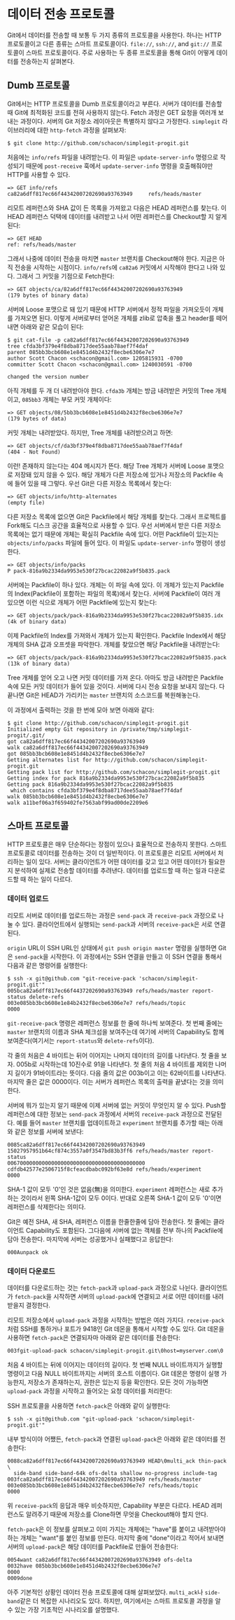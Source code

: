 # 데이터 전송 프로토콜

Git에서 데이터를 전송할 때 보통 두 가지 종류의 프로토콜을 사용한다. 하나는 HTTP 프로토콜이고 다른 종류는 스마트 프로토콜이다. `file://`, `ssh://`, and `git://` 프로토콜이 스마트 프로토콜이다. 주로 사용하는 두 종류 프로토콜을 통해 Git이 어떻게 데이터를 전송하는지 살펴본다.

## Dumb 프로토콜

Git에서는 HTTP 프로토콜을 Dumb 프로토콜이라고 부른다. 서버가 데이터를 전송할 때 Git에 최적화된 코드를 전혀 사용하지 않는다. Fetch 과정은 GET 요청을 여러개 보내는 과정이다. 서버의 Git 저장소 레이아웃은 특별하지 않다고 가정한다. `simplegit` 라이브러리에 대한 `http-fetch` 과정을 살펴보자:

	$ git clone http://github.com/schacon/simplegit-progit.git

처음에는 `info/refs` 파일을 내려받는다. 이 파일은 `update-server-info` 명령으로 작성되기 때문에 `post-receive` 훅에서 `update-server-info` 명령을 호출해줘야만 HTTP를 사용할 수 있다.

	=> GET info/refs
	ca82a6dff817ec66f44342007202690a93763949     refs/heads/master

리모트 레퍼런스와 SHA 값이 든 목록을 가져왔고 다음은 HEAD 레퍼런스를 찾는다. 이 HEAD 레퍼런스 덕택에 데이터를 내려받고 나서 어떤 레퍼런스를 Checkout할 지 알게 된다:

	=> GET HEAD
	ref: refs/heads/master

그래서 나중에 데이터 전송을 마치면 `master` 브랜치를 Checkout해야 한다. 지금은 아직 전송을 시작하는 시점이다. `info/refs`에 `ca82a6` 커밋에서 시작해야 한다고 나와 있다. 그래서 그 커밋을 기점으로 Fetch한다:

	=> GET objects/ca/82a6dff817ec66f44342007202690a93763949
	(179 bytes of binary data)

서버에 Loose 포맷으로 돼 있기 때문에 HTTP 서버에서 정적 파일을 가져오듯이 개체를 가져오면 된다. 이렇게 서버로부터 얻어온 개체를 zlib로 압축을 풀고 header를 떼어 내면 아래와 같은 모습이 된다:

	$ git cat-file -p ca82a6dff817ec66f44342007202690a93763949
	tree cfda3bf379e4f8dba8717dee55aab78aef7f4daf
	parent 085bb3bcb608e1e8451d4b2432f8ecbe6306e7e7
	author Scott Chacon <schacon@gmail.com> 1205815931 -0700
	committer Scott Chacon <schacon@gmail.com> 1240030591 -0700

	changed the version number

아직 개체를 두 개 더 내려받아야 한다. `cfda3b` 개체는 방금 내려받은 커밋의 Tree 개체이고, `085bb3` 개체는 부모 커밋 개체이다:

	=> GET objects/08/5bb3bcb608e1e8451d4b2432f8ecbe6306e7e7
	(179 bytes of data)

커밋 개체는 내려받았다. 하지만, Tree 개체를 내려받으려고 하면:

	=> GET objects/cf/da3bf379e4f8dba8717dee55aab78aef7f4daf
	(404 - Not Found)

이런! 존재하지 않는다는 404 메시지가 뜬다. 해당 Tree 개체가 서버에 Loose 포맷으로 저장돼 있지 않을 수 있다. 해당 개체가 다른 저장소에 있거나 저장소의 Packfile 속에 들어 있을 때 그렇다. 우선 Git은 다른 저장소 목록에서 찾는다:

	=> GET objects/info/http-alternates
	(empty file)

다른 저장소 목록에 없으면 Git은 Packfile에서 해당 개체를 찾는다. 그래서 프로젝트를 Fork해도 디스크 공간을 효율적으로 사용할 수 있다. 우선 서버에서 받은 다른 저장소 목록에는 없기 때문에 개체는 확실히 Packfile 속에 있다. 어떤 Packfile이 있는지는 `objects/info/packs` 파일에 들어 있다. 이 파일도 `update-server-info` 명령이 생성한다.

	=> GET objects/info/packs
	P pack-816a9b2334da9953e530f27bcac22082a9f5b835.pack

서버에는 Packfile이 하나 있다. 개체는 이 파일 속에 있다. 이 개체가 있는지 Packfile의 Index(Packfile이 포함하는 파일의 목록)에서 찾는다. 서버에 Packfile이 여러 개 있으면 이런 식으로 개체가 어떤 Packfile에 있는지 찾는다:

	=> GET objects/pack/pack-816a9b2334da9953e530f27bcac22082a9f5b835.idx
	(4k of binary data)

이제 Packfile의 Index를 가져와서 개체가 있는지 확인한다. Packfile Index에서 해당 개체의 SHA 값과 오프셋을 파악한다. 개체를 찾았으면 해당 Packfile을 내려받는다:

	=> GET objects/pack/pack-816a9b2334da9953e530f27bcac22082a9f5b835.pack
	(13k of binary data)

Tree 개체를 얻어 오고 나면 커밋 데이터를 가져 온다. 아마도 방금 내려받은 Packfile 속에 모든 커밋 데이터가 들어 있을 것이다. 서버에 다시 전송 요청을 보내지 않는다. 다 끝나면 Git은 HEAD가 가리키는 `master` 브랜치의 소스코드를 복원해놓는다.

이 과정에서 출력하는 것을 한 번에 모아 보면 아래와 같다:

	$ git clone http://github.com/schacon/simplegit-progit.git
	Initialized empty Git repository in /private/tmp/simplegit-progit/.git/
	got ca82a6dff817ec66f44342007202690a93763949
	walk ca82a6dff817ec66f44342007202690a93763949
	got 085bb3bcb608e1e8451d4b2432f8ecbe6306e7e7
	Getting alternates list for http://github.com/schacon/simplegit-progit.git
	Getting pack list for http://github.com/schacon/simplegit-progit.git
	Getting index for pack 816a9b2334da9953e530f27bcac22082a9f5b835
	Getting pack 816a9b2334da9953e530f27bcac22082a9f5b835
	 which contains cfda3bf379e4f8dba8717dee55aab78aef7f4daf
	walk 085bb3bcb608e1e8451d4b2432f8ecbe6306e7e7
	walk a11bef06a3f659402fe7563abf99ad00de2209e6

## 스마트 프로토콜

HTTP 프로토콜은 매우 단순하다는 장점이 있으나 효율적으로 전송하지 못한다. 스마트 프로토콜로 데이터를 전송하는 것이 더 일반적이다. 이 프로토콜은 리모트 서버에서 처리하는 일이 있다. 서버는 클라이언트가 어떤 데이터를 갖고 있고 어떤 데이터가 필요한지 분석하여 실제로 전송할 데이터를 추려낸다. 데이터를 업로드할 때 하는 일과 다운로드할 때 하는 일이 다르다.

### 데이터 업로드

리모트 서버로 데이터를 업로드하는 과정은 `send-pack` 과 `receive-pack` 과정으로 나눌 수 있다. 클라이언트에서 실행되는 `send-pack`과 서버의 `receive-pack`은 서로 연결된다.

`origin` URL이 SSH URL인 상태에서 `git push origin master` 명령을 실행하면 Git은 `send-pack`을 시작한다. 이 과정에서는 SSH 연결을 만들고 이 SSH 연결을 통해서 다음과 같은 명령어를 실행한다:

	$ ssh -x git@github.com "git-receive-pack 'schacon/simplegit-progit.git'"
	005bca82a6dff817ec66f4437202690a93763949 refs/heads/master report-status delete-refs
	003e085bb3bcb608e1e84b2432f8ecbe6306e7e7 refs/heads/topic
	0000

`git-receive-pack` 명령은 레퍼런스 정보를 한 줄에 하나씩 보여준다. 첫 번째 줄에는 `master` 브랜치의 이름과 SHA 체크섬을 보여주는데 여기에 서버의 Capability도 함께 보여준다(여기서는 `report-status`와 `delete-refs`이다).

각 줄의 처음은 4 바이트는 뒤어 이어지는 나머지 데이터의 길이를 나타낸다. 첫 줄을 보자. 005b로 시작하는데 10진수로 91을 나타낸다. 첫 줄의 처음 4 바이트를 제외한 나머지 길이가 91바이트라는 뜻이다. 다음 줄의 값은 003b이고 이는 62바이트를 나타낸다. 마지막 줄은 값은 0000이다. 이는 서버가 레퍼런스 목록의 출력을 끝냈다는 것을 의미한다.

서버에 뭐가 있는지 알기 때문에 이제 서버에 없는 커밋이 무엇인지 알 수 있다. Push할 레퍼런스에 대한 정보는 `send-pack` 과정에서 서버의 `receive-pack` 과정으로 전달된다. 예를 들어 `master` 브랜치를 업데이트하고 `experiment` 브랜치를 추가할 때는 아래와 같은 정보를 서버에 보낸다:

	0085ca82a6dff817ec66f44342007202690a93763949  15027957951b64cf874c3557a0f3547bd83b3ff6 refs/heads/master report-status
	00670000000000000000000000000000000000000000 cdfdb42577e2506715f8cfeacdbabc092bf63e8d refs/heads/experiment
	0000

SHA-1 값이 모두 '0'인 것은 없음(無)을 의미한다. `experiment` 레퍼런스는 새로 추가하는 것이라서 왼쪽 SHA-1값이 모두 0이다. 반대로 오른쪽 SHA-1 값이 모두 '0'이면 레퍼런스를 삭제한다는 의미다.

Git은 예전 SHA, 새 SHA, 레퍼런스 이름을 한줄한줄에 담아 전송한다. 첫 줄에는 클라이언트 Capability도 포함된다. 그다음에 서버에 없는 객체를 전부 하나의 Packfile에 담아 전송한다. 마지막에 서버는 성공했거나 실패했다고 응답한다:

	000Aunpack ok

### 데이터 다운로드

데이터를 다운로드하는 것는 `fetch-pack`과 `upload-pack` 과정으로 나뉜다. 클라이언트가 `fetch-pack`을 시작하면 서버의 `upload-pack`에 연결되고 서로 어떤 데이터를 내려받을지 결정한다.

리모트 저장소에서 `upload-pack` 과정을 시작하는 방법은 여러 가지다. `receive-pack`처럼 SSH를 통하거나 포트가 9418인 Git 데몬을 통해서 시작할 수도 있다. Git 데몬을 사용하면 `fetch-pack`은 연결되자마 아래와 같은 데이터를 전송한다:

	003fgit-upload-pack schacon/simplegit-progit.git\0host=myserver.com\0

처음 4 바이트는 뒤에 이어지는 데이터의 길이다. 첫 번째 NULL 바이트까지가 실행할 명령이고 다음 NULL 바이트까지는 서버의 호스트 이름이다. Git 데몬은 명령이 실행 가능한지, 저장소가 존재하는지, 권한은 있는지 등을 확인한다. 모든 것이 가능하면 `upload-pack` 과정을 시작하고 들어오는 요청 데이터를 처리한다:

SSH 프로토콜을 사용하면 `fetch-pack`은 아래와 같이 실행한다:

	$ ssh -x git@github.com "git-upload-pack 'schacon/simplegit-progit.git'"

내부 방식이야 어쨌든, `fetch-pack`과 연결된 `upload-pack`은 아래와 같은 데이터를 전송한다:

	0088ca82a6dff817ec66f44342007202690a93763949 HEAD\0multi_ack thin-pack \
	  side-band side-band-64k ofs-delta shallow no-progress include-tag
	003fca82a6dff817ec66f44342007202690a93763949 refs/heads/master
	003e085bb3bcb608e1e8451d4b2432f8ecbe6306e7e7 refs/heads/topic
	0000

위 `receive-pack`의 응답과 매우 비슷하지만, Capability 부분은 다르다. HEAD 레퍼런스도 알려주기 때문에 저장소를 Clone하면 무엇을 Checkout해야 할지 안다.

`fetch-pack`은 이 정보를 살펴보고 이미 가지는 개체에는 "have"를 붙이고 내려받아야 하는 개체는 "want"를 붙인 정보를 만든다. 마지막 줄에 "done"이라고 적어서 보내면 서버의 `upload-pack`은 해당 데이터를 Packfile로 만들어 전송한다:

	0054want ca82a6dff817ec66f44342007202690a93763949 ofs-delta
	0032have 085bb3bcb608e1e8451d4b2432f8ecbe6306e7e7
	0000
	0009done

아주 기본적인 상황인 데이터 전송 프로토콜에 대해 살펴보았다. `multi_ack`나 `side-band`같은 더 복잡한 시나리오도 있다. 하지만, 여기에서는 스마트 프로토콜 과정을 알 수 있는 가장 기초적인 시나리오를 설명했다.
